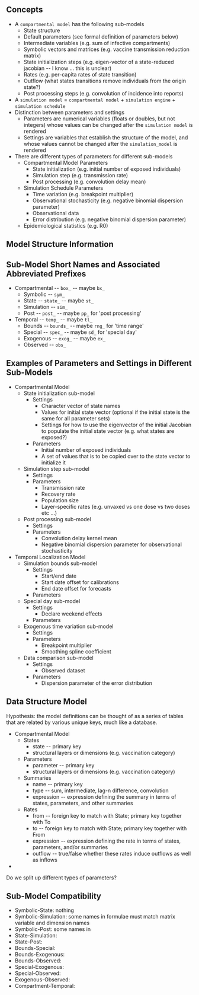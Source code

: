 ## Concepts

* A `compartmental model` has the following sub-models
  * State structure
  * Default parameters (see formal definition of parameters below)
  * Intermediate variables (e.g. sum of infective compartments)
  * Symbolic vectors and matrices (e.g. vaccine transmission reduction matrix)
  * State initialization steps (e.g. eigen-vector of a state-reduced jacobian -- I know ... this is unclear)
  * Rates (e.g. per-capita rates of state transition)
  * Outflow (what states transitions remove individuals from the origin state?)
  * Post processing steps (e.g. convolution of incidence into reports)
* A `simulation model` = `compartmental model` + `simulation engine` + `simulation schedule`
* Distinction between parameters and settings
  * Parameters are numerical variables (floats or doubles, but not integers) whose values can be changed after the `simulation model` is rendered
  * Settings are variables that establish the structure of the model, and whose values cannot be changed after the `simulation_model` is rendered
* There are different types of parameters for different sub-models
  * Compartmental Model Parameters
    * State initialization (e.g. initial number of exposed individuals)
    * Simulation step (e.g. transmission rate)
    * Post processing (e.g. convolution delay mean)
  * Simulation Schedule Parameters
    * Time variation (e.g. breakpoint multiplier)
    * Observational stochasticity (e.g. negative binomial dispersion parameter)
    * Observational data
    * Error distribution (e.g. negative binomial dispersion parameter)
  * Epidemiological statistics (e.g. R0)


## Model Structure Information



## Sub-Model Short Names and Associated Abbreviated Prefixes

* Compartmental -- `box_` -- maybe `bx_`
  * Symbolic -- `sym_`
  * State -- `state_` -- maybe `st_`
  * Simulation -- `sim_`
  * Post -- `post_` -- maybe `pp_` for 'post processing'
* Temporal -- `temp_` -- maybe `tl_`
  * Bounds -- `bounds_` -- maybe `rng_` for 'time range'
  * Special -- `spec_` -- maybe `sd_` for 'special day'
  * Exogenous -- `exog_` -- maybe `ex_`
  * Observed -- `obs_`


## Examples of Parameters and Settings in Different Sub-Models

* Compartmental Model
  * State initialization sub-model
    * Settings
      * Character vector of state names
      * Values for initial state vector (optional if the initial state is the same for all parameter sets)
      * Settings for how to use the eigenvector of the initial Jacobian to populate the initial state vector (e.g. what states are exposed?)
    * Parameters
      * Initial number of exposed individuals
      * A set of values that is to be copied over to the state vector to initialize it
  * Simulation step sub-model
    * Settings
    * Parameters
      * Transmission rate
      * Recovery rate
      * Population size
      * Layer-specific rates (e.g. unvaxed vs one dose vs two doses etc ...)
  * Post processing sub-model
    * Settings
    * Parameters
      * Convolution delay kernel mean
      * Negative binomial dispersion parameter for observational stochasticity
* Temporal Localization Model
  * Simulation bounds sub-model
    * Settings
      * Start/end date
      * Start date offset for calibrations
      * End date offset for forecasts
    * Parameters
  * Special day sub-model
    * Settings
      * Declare weekend effects
    * Parameters
  * Exogenous time variation sub-model
    * Settings
    * Parameters
      * Breakpoint multiplier
      * Smoothing spline coefficient
  * Data comparison sub-model
    * Settings
      * Observed dataset
    * Parameters
      * Dispersion parameter of the error distribution



## Data Structure Model

Hypothesis: the model definitions can be thought of as a series of tables that are related by various unique keys, much like a database.

* Compartmental Model
  * States
    * state -- primary key
    * structural layers or dimensions (e.g. vaccination category)
  * Parameters
    * parameter -- primary key
    * structural layers or dimensions (e.g. vaccination category)
  * Summaries
    * name -- primary key
    * type -- sum, intermediate, lag-n difference, convolution
    * expression -- expression defining the summary in terms of states, parameters, and other summaries
  * Rates
    * from -- foreign key to match with State; primary key together with To
    * to -- foreign key to match with State; primary key together with From
    * expression -- expression defining the rate in terms of states, parameters, and/or summaries
    * outflow -- true/false whether these rates induce outflows as well as inflows
* 

Do we split up different types of parameters?

## Sub-Model Compatibility

* Symbolic-State: nothing
* Symbolic-Simulation: some names in formulae must match matrix variable and dimension names
* Symbolic-Post: some names in 
* State-Simulation:
* State-Post:
* Bounds-Special:
* Bounds-Exogenous:
* Bounds-Observed:
* Special-Exogenous:
* Special-Observed:
* Exogenous-Observed:
* Compartment-Temporal: 
